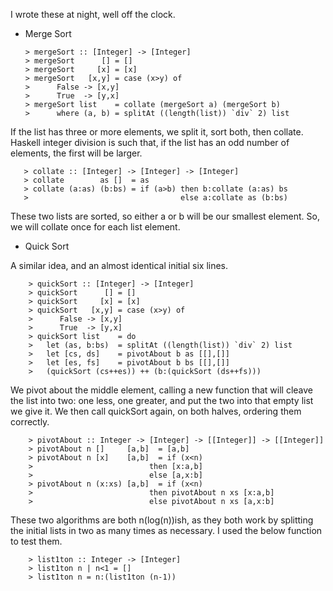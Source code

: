 I wrote these at night, well off the clock.


 - Merge Sort

       > mergeSort :: [Integer] -> [Integer]
       > mergeSort      [] = []
       > mergeSort     [x] = [x]
       > mergeSort   [x,y] = case (x>y) of
       >      False -> [x,y]
       >      True  -> [y,x]  
       > mergeSort list    = collate (mergeSort a) (mergeSort b)
       >      where (a, b) = splitAt ((length(list)) `div` 2) list
       
If the list has three or more elements, we split it, sort both, then collate. Haskell integer division
is such that, if the list has an odd number of elements, the first will be larger.

       > collate :: [Integer] -> [Integer] -> [Integer]
       > collate        as []  = as
       > collate (a:as) (b:bs) = if (a>b) then b:collate (a:as) bs 
       >                                  else a:collate as (b:bs)
    
These two lists are sorted, so either a or b will be our smallest element. So, we will collate once 
for each list element. 


 - Quick Sort

A similar idea, and an almost identical initial six lines.

        > quickSort :: [Integer] -> [Integer]
        > quickSort      [] = []
        > quickSort     [x] = [x]
        > quickSort   [x,y] = case (x>y) of
        >      False -> [x,y]
        >      True  -> [y,x]  
        > quickSort list    = do
        >   let (as, b:bs)  = splitAt ((length(list)) `div` 2) list
        >   let [cs, ds]    = pivotAbout b as [[],[]]
        >   let [es, fs]    = pivotAbout b bs [[],[]]
        >   (quickSort (cs++es)) ++ (b:(quickSort (ds++fs)))
        
We pivot about the middle element, calling a new function that will cleave the list into two: one less,
one greater, and put the two into that empty list we give it. We then call quickSort again, on both 
halves, ordering them correctly. 
        
        > pivotAbout :: Integer -> [Integer] -> [[Integer]] -> [[Integer]]
        > pivotAbout n []     [a,b]  = [a,b]
        > pivotAbout n [x]    [a,b]  = if (x<n) 
        >                          then [x:a,b] 
        >                          else [a,x:b]
        > pivotAbout n (x:xs) [a,b]  = if (x<n) 
        >                          then pivotAbout n xs [x:a,b] 
        >                          else pivotAbout n xs [a,x:b]
       
These two algorithms are both n(log(n))ish, as they both work by splitting the initial lists in two as 
many times as necessary. I used the below function to test them. 
        
        
        > list1ton :: Integer -> [Integer]
        > list1ton n | n<1 = []
        > list1ton n = n:(list1ton (n-1))
